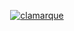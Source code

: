 <p align="center">
  <a href="http://clamarque.github.io">
    <img src="http://clamarque.github.io/img/brand.png" alt="clamarque">
  </a>
</p>
